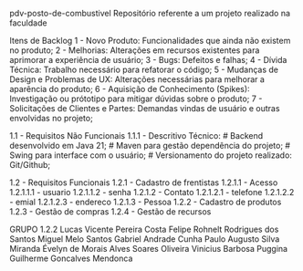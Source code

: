 pdv-posto-de-combustivel
Repositório referente a um projeto realizado na faculdade

Itens de Backlog
1 - Novo Produto: Funcionalidades que ainda não existem no produto; 2 - Melhorias: Alterações em recursos existentes para aprimorar a experiência de usuário; 3 - Bugs: Defeitos e falhas; 4 - Dívida Técnica: Trabalho necessário para refatorar o código; 5 - Mudanças de Design e Problemas de UX: Alterações necessárias para melhorar a aparência do produto; 6 - Aquisição de Conhecimento (Spikes): Investigação ou prótotipo para mitigar dúvidas sobre o produto; 7 - Solicitações de Clientes e Partes: Demandas vindas de usuário e outras envolvidas no projeto;

1.1 - Requisitos Não Funcionais 1.1.1 - Descritivo Técnico: # Backend desenvolvido em Java 21; # Maven para gestão dependência do projeto; # Swing para interface com o usuário; # Versionamento do projeto realizado: Git/Github;

1.2 - Requisitos Funcionais 1.2.1 - Cadastro de frentistas 1.2.1.1 - Acesso 1.2.1.1.1 - usuario 1.2.1.1.2 - senha 1.2.1.2 - Contato 1.2.1.2.1 - telefone 1.2.1.2.2 - emial 1.2.1.2.3 - endereco 1.2.1.3 - Pessoa 1.2.2 - Cadastro de produtos 1.2.3 - Gestão de compras 1.2.4 - Gestão de recursos

GRUPO 1.2.2 Lucas Vicente Pereira Costa Felipe Rohnelt Rodrigues dos Santos Miguel Melo Santos Gabriel Andrade Cunha Paulo Augusto Silva Miranda Évelyn de Morais Alves Soares Oliveira Vinicius Barbosa Puggina Guilherme Goncalves Mendonca

